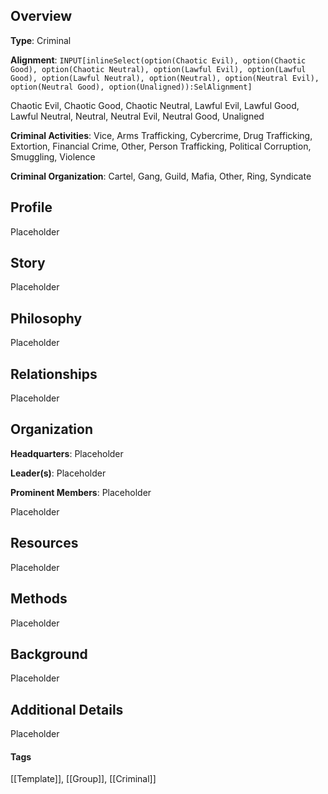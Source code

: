 ## Overview

**Type**: Criminal

**Alignment**: `INPUT[inlineSelect(option(Chaotic Evil), option(Chaotic Good), option(Chaotic Neutral), option(Lawful Evil), option(Lawful Good), option(Lawful Neutral), option(Neutral), option(Neutral Evil), option(Neutral Good), option(Unaligned)):SelAlignment]`

Chaotic Evil, Chaotic Good, Chaotic Neutral, Lawful Evil, Lawful Good, Lawful Neutral, Neutral, Neutral Evil, Neutral Good, Unaligned

**Criminal Activities**: Vice, Arms Trafficking, Cybercrime, Drug Trafficking, Extortion, Financial Crime, Other, Person Trafficking, Political Corruption, Smuggling, Violence

**Criminal Organization**: Cartel, Gang, Guild, Mafia, Other, Ring, Syndicate

## Profile

Placeholder

## Story

Placeholder

## Philosophy

Placeholder

## Relationships

Placeholder

## Organization

**Headquarters**: Placeholder

**Leader(s)**: Placeholder

**Prominent Members**: Placeholder

Placeholder

## Resources

Placeholder

## Methods

Placeholder

## Background

Placeholder

## Additional Details

Placeholder

#### Tags 
[[Template]], [[Group]], [[Criminal]] 